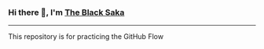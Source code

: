 ### Hi there 👋, I'm [The Black Saka](https://github.com/theblacksaka)
---
This repository is for practicing the GitHub Flow
